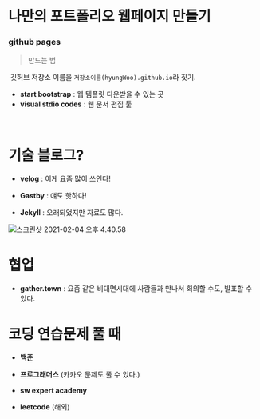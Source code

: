 # 나만의 포트폴리오 웹페이지 만들기

### github pages

> 만드는 법

​	깃허브 저장소 이름을 `저장소이름(hyungWoo).github.io`라 짓기.

+ **start bootstrap** :  웹 템플릿 다운받을 수 있는 곳
+ **visual stdio codes** : 웹 문서 편집 툴

​		

# 기술 블로그?

* **velog** : 이게 요즘 많이 쓰인다!

* **Gastby** : 얘도 핫하다!
* **Jekyll** : 오래되었지만 자료도 많다.  

![스크린샷 2021-02-04 오후 4.40.58](/Users/hyungwoo/Desktop/%E1%84%89%E1%85%B3%E1%84%8F%E1%85%B3%E1%84%85%E1%85%B5%E1%86%AB%E1%84%89%E1%85%A3%E1%86%BA%202021-02-04%20%E1%84%8B%E1%85%A9%E1%84%92%E1%85%AE%204.40.58.png)



# 협업

* **gather.town** : 요즘 같은 비대면시대에 사람들과 만나서 회의할 수도, 발표할 수 있다.



# 코딩 연습문제 풀 때

* **백준** 

* **프로그래머스** (카카오 문제도 풀 수 있다.)

* **sw expert academy** 

* **leetcode** (해외) 